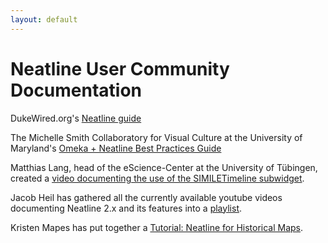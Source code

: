 ```yaml
---
layout: default
---
```

# Neatline User Community Documentation

DukeWired.org's [Neatline guide](http://dukewired.org/tutorialFiles/NeatlineManual.pdf)

The Michelle Smith Collaboratory for Visual Culture at the University of Maryland's [Omeka + Neatline Best Practices Guide](http://michellesmithcollaboratory.umd.edu/omeka-guide-getting-started-and-best-practices)

Matthias Lang, head of the eScience-Center at the University of Tübingen, created a [video documenting the use of the SIMILETimeline subwidget](https://youtu.be/mv3txyZ7vdc?list=PL_l30J_staeMX6kNs1umhXSmm2jP7aVNJ).

Jacob Heil has gathered all the currently available youtube videos documenting Neatline 2.x and its features into a [playlist](https://www.youtube.com/playlist?list=PL_l30J_staeMX6kNs1umhXSmm2jP7aVNJ).

Kristen Mapes has put together a [Tutorial: Neatline for Historical Maps](http://www.kristenmapes.com/neatline/).
